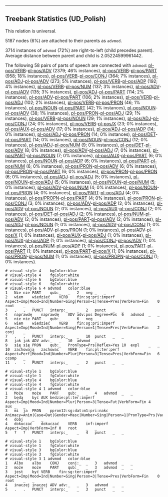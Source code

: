 

--------------------------------------------------------------------------------

## Treebank Statistics (UD_Polish)

This relation is universal.

5187 nodes (6%) are attached to their parents as `advmod`.

3714 instances of `advmod` (72%) are right-to-left (child precedes parent).
Average distance between parent and child is 2.05224599961442.

The following 58 pairs of parts of speech are connected with `advmod`: [pl-pos/VERB]()-[pl-pos/ADV]() (2379; 46% instances), [pl-pos/VERB]()-[pl-pos/PART]() (958; 18% instances), [pl-pos/VERB]()-[pl-pos/CONJ]() (364; 7% instances), [pl-pos/ADJ]()-[pl-pos/ADV]() (273; 5% instances), [pl-pos/VERB]()-[pl-pos/ADP]() (192; 4% instances), [pl-pos/VERB]()-[pl-pos/NUM]() (137; 3% instances), [pl-pos/ADV]()-[pl-pos/ADV]() (135; 3% instances), [pl-pos/ADJ]()-[pl-pos/PART]() (114; 2% instances), [pl-pos/ADV]()-[pl-pos/PART]() (106; 2% instances), [pl-pos/VERB]()-[pl-pos/ADJ]() (102; 2% instances), [pl-pos/VERB]()-[pl-pos/PRON]() (46; 1% instances), [pl-pos/NOUN]()-[pl-pos/PART]() (42; 1% instances), [pl-pos/NOUN]()-[pl-pos/ADV]() (38; 1% instances), [pl-pos/PRON]()-[pl-pos/ADJ]() (29; 1% instances), [pl-pos/VERB]()-[pl-pos/NOUN]() (29; 1% instances), [pl-pos/ADJ]()-[pl-pos/CONJ]() (24; 0% instances), [pl-pos/VERB]()-[pl-pos/X]() (23; 0% instances), [pl-pos/AUX]()-[pl-pos/ADV]() (17; 0% instances), [pl-pos/ADJ]()-[pl-pos/ADP]() (14; 0% instances), [pl-pos/ADJ]()-[pl-pos/PRON]() (14; 0% instances), [pl-pos/DET]()-[pl-pos/PART]() (14; 0% instances), [pl-pos/NOUN]()-[pl-pos/CONJ]() (12; 0% instances), [pl-pos/ADJ]()-[pl-pos/NUM]() (9; 0% instances), [pl-pos/DET]()-[pl-pos/ADV]() (8; 0% instances), [pl-pos/ADV]()-[pl-pos/ADJ]() (7; 0% instances), [pl-pos/PART]()-[pl-pos/NOUN]() (7; 0% instances), [pl-pos/AUX]()-[pl-pos/PART]() (6; 0% instances), [pl-pos/NOUN]()-[pl-pos/ADP]() (6; 0% instances), [pl-pos/PART]()-[pl-pos/NUM]() (6; 0% instances), [pl-pos/PRON]()-[pl-pos/ADV]() (6; 0% instances), [pl-pos/PRON]()-[pl-pos/PART]() (6; 0% instances), [pl-pos/PRON]()-[pl-pos/PRON]() (6; 0% instances), [pl-pos/ADJ]()-[pl-pos/ADJ]() (5; 0% instances), [pl-pos/NOUN]()-[pl-pos/ADJ]() (5; 0% instances), [pl-pos/NOUN]()-[pl-pos/NUM]() (5; 0% instances), [pl-pos/ADV]()-[pl-pos/NUM]() (4; 0% instances), [pl-pos/NOUN]()-[pl-pos/PRON]() (4; 0% instances), [pl-pos/PART]()-[pl-pos/ADJ]() (4; 0% instances), [pl-pos/PROPN]()-[pl-pos/PART]() (4; 0% instances), [pl-pos/PRON]()-[pl-pos/CONJ]() (3; 0% instances), [pl-pos/ADV]()-[pl-pos/ADP]() (2; 0% instances), [pl-pos/ADV]()-[pl-pos/NOUN]() (2; 0% instances), [pl-pos/AUX]()-[pl-pos/CONJ]() (2; 0% instances), [pl-pos/DET]()-[pl-pos/ADJ]() (2; 0% instances), [pl-pos/NUM]()-[pl-pos/ADV]() (2; 0% instances), [pl-pos/PART]()-[pl-pos/ADV]() (2; 0% instances), [pl-pos/ADJ]()-[pl-pos/NOUN]() (1; 0% instances), [pl-pos/ADV]()-[pl-pos/CONJ]() (1; 0% instances), [pl-pos/ADV]()-[pl-pos/PRON]() (1; 0% instances), [pl-pos/ADV]()-[pl-pos/X]() (1; 0% instances), [pl-pos/AUX]()-[pl-pos/ADJ]() (1; 0% instances), [pl-pos/AUX]()-[pl-pos/ADP]() (1; 0% instances), [pl-pos/CONJ]()-[pl-pos/ADV]() (1; 0% instances), [pl-pos/NUM]()-[pl-pos/ADP]() (1; 0% instances), [pl-pos/PART]()-[pl-pos/PART]() (1; 0% instances), [pl-pos/PART]()-[pl-pos/X]() (1; 0% instances), [pl-pos/PRON]()-[pl-pos/NUM]() (1; 0% instances), [pl-pos/PROPN]()-[pl-pos/CONJ]() (1; 0% instances).


~~~ conllu
# visual-style 4	bgColor:blue
# visual-style 4	fgColor:white
# visual-style 6	bgColor:blue
# visual-style 6	fgColor:white
# visual-style 6 4 advmod	color:blue
1	Nie	nie	PART	qub:_	_	2	neg	_	_
2	wiem	wiedzieć	VERB	fin:sg:pri:imperf	Aspect=Imp|Mood=Ind|Number=Sing|Person=1|Tense=Pres|VerbForm=Fin	0	root	_	_
3	,	,	PUNCT	interp:_	_	2	punct	_	_
4	naprawdę	naprawdę	ADV	adv:pos	Degree=Pos	6	advmod	_	_
5	nie	nie	PART	qub:_	_	6	neg	_	_
6	wiem	wiedzieć	VERB	fin:sg:pri:imperf	Aspect=Imp|Mood=Ind|Number=Sing|Person=1|Tense=Pres|VerbForm=Fin	2	conj	_	_
7	,	,	PUNCT	interp:_	_	10	punct	_	_
8	jak	jak	ADV	adv:_	_	10	advmod	_	_
9	się	się	PRON	qub:_	PronType=Prs|Reflex=Yes	10	expl	_	_
10	zachowają	zachować	VERB	fin:pl:ter:perf	Aspect=Perf|Mood=Ind|Number=Plur|Person=3|Tense=Pres|VerbForm=Fin	6	ccomp	_	_
11	.	.	PUNCT	interp:_	_	2	punct	_	_

~~~


~~~ conllu
# visual-style 1	bgColor:blue
# visual-style 1	fgColor:white
# visual-style 4	bgColor:blue
# visual-style 4	fgColor:white
# visual-style 4 1 advmod	color:blue
1	Może	może	PART	qub:_	_	4	advmod	_	_
2	będą	być	AUX	bedzie:pl:ter:imperf	Aspect=Imp|Mood=Ind|Number=Plur|Person=3|Tense=Fut|VerbForm=Fin	4	aux	_	_
3	mi	ja	PRON	ppron12:sg:dat:m1:pri:nakc	Animacy=Anim|Case=Dat|Gender=Masc|Number=Sing|Person=1|PronType=Prs|Variant=Short	4	dobj	_	_
4	dokuczać	dokuczać	VERB	inf:imperf	Aspect=Imp|VerbForm=Inf	0	root	_	_
5	?	?	PUNCT	interp:_	_	4	punct	_	_

~~~


~~~ conllu
# visual-style 1	bgColor:blue
# visual-style 1	fgColor:white
# visual-style 3	bgColor:blue
# visual-style 3	fgColor:white
# visual-style 3 1 advmod	color:blue
1	Albo	albo	CONJ	conj:_	_	3	advmod	_	_
2	może	może	PART	qub:_	_	3	advmod	_	_
3	jest	być	VERB	fin:sg:ter:imperf	Aspect=Imp|Mood=Ind|Number=Sing|Person=3|Tense=Pres|VerbForm=Fin	0	root	_	_
4	inaczej	inaczej	ADV	adv:_	_	3	advmod	_	_
5	.	.	PUNCT	interp:_	_	3	punct	_	_

~~~


